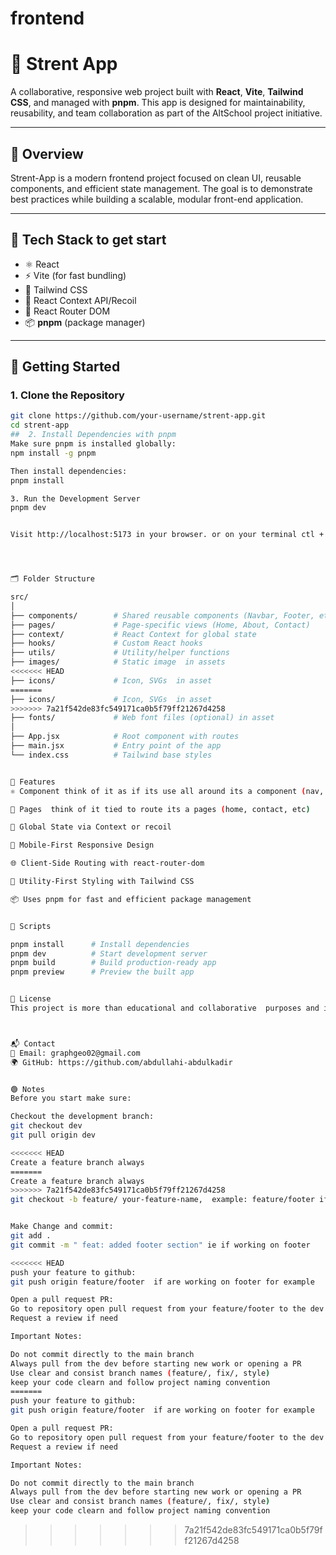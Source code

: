# frontend

# 🌟 Strent App

A collaborative, responsive web project built with **React**, **Vite**, **Tailwind CSS**, and managed with **pnpm**. This app is designed for maintainability, reusability, and team collaboration as part of the AltSchool project initiative.

---

## 📌 Overview

Strent-App is a modern frontend project focused on clean UI, reusable components, and efficient state management. The goal is to demonstrate best practices while building a scalable, modular front-end application.

---

## 🧰 Tech Stack to get start

- ⚛️ React
- ⚡ Vite (for fast bundling)
- 💨 Tailwind CSS
- 🧠 React Context API/Recoil
- 🧩 React Router DOM
- 📦 **pnpm** (package manager)

---

## 🚀 Getting Started

### 1. Clone the Repository

```bash
git clone https://github.com/your-username/strent-app.git
cd strent-app
##  2. Install Dependencies with pnpm
Make sure pnpm is installed globally:
npm install -g pnpm

Then install dependencies:
pnpm install

3. Run the Development Server
pnpm dev


Visit http://localhost:5173 in your browser. or on your terminal ctl + click




🗂️ Folder Structure

src/
│
├── components/        # Shared reusable components (Navbar, Footer, etc.)
├── pages/             # Page-specific views (Home, About, Contact)
├── context/           # React Context for global state
├── hooks/             # Custom React hooks
├── utils/             # Utility/helper functions
├── images/            # Static image  in assets
<<<<<<< HEAD
├── icons/             # Icon, SVGs  in asset 
=======
├── icons/             # Icon, SVGs  in asset
>>>>>>> 7a21f542de83fc549171ca0b5f79ff21267d4258
├── fonts/             # Web font files (optional) in asset
│
├── App.jsx            # Root component with routes
├── main.jsx           # Entry point of the app
└── index.css          # Tailwind base styles


🧪 Features
⚛️ Component think of it as if its use all around its a component (nav, footer, button )

🔁 Pages  think of it tied to route its a pages (home, contact, etc)

🧠 Global State via Context or recoil

📱 Mobile-First Responsive Design

🌐 Client-Side Routing with react-router-dom

💨 Utility-First Styling with Tailwind CSS

📦 Uses pnpm for fast and efficient package management


📝 Scripts

pnpm install      # Install dependencies
pnpm dev          # Start development server
pnpm build        # Build production-ready app
pnpm preview      # Preview the built app


🧾 License
This project is more than educational and collaborative  purposes and is part of the AltSchool Africa project work and beyond



📬 Contact
📧 Email: graphgeo02@gmail.com
🌍 GitHub: https://github.com/abdullahi-abdulkadir


🟢 Notes
Before you start make sure:

Checkout the development branch:
git checkout dev
git pull origin dev

<<<<<<< HEAD
Create a feature branch always 
=======
Create a feature branch always
>>>>>>> 7a21f542de83fc549171ca0b5f79ff21267d4258
git checkout -b feature/ your-feature-name,  example: feature/footer if you are working on footer


Make Change and commit:
git add .
git commit -m " feat: added footer section" ie if working on footer

<<<<<<< HEAD
push your feature to github: 
git push origin feature/footer  if are working on footer for example

Open a pull request PR: 
Go to repository open pull request from your feature/footer to the dev
Request a review if need 

Important Notes:

Do not commit directly to the main branch 
Always pull from the dev before starting new work or opening a PR
Use clear and consist branch names (feature/, fix/, style)
keep your code clearn and follow project naming convention
=======
push your feature to github:
git push origin feature/footer  if are working on footer for example

Open a pull request PR:
Go to repository open pull request from your feature/footer to the dev
Request a review if need

Important Notes:

Do not commit directly to the main branch
Always pull from the dev before starting new work or opening a PR
Use clear and consist branch names (feature/, fix/, style)
keep your code clearn and follow project naming convention
```
>>>>>>> 7a21f542de83fc549171ca0b5f79ff21267d4258
